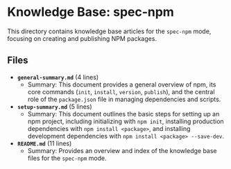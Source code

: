 # Knowledge Base: spec-npm

This directory contains knowledge base articles for the `spec-npm` mode, focusing on creating and publishing NPM packages.

## Files

*   **`general-summary.md`** (4 lines)
    *   Summary: This document provides a general overview of npm, its core commands (`init`, `install`, `version`, `publish`), and the central role of the `package.json` file in managing dependencies and scripts.
*   **`setup-summary.md`** (5 lines)
    *   Summary: This document outlines the basic steps for setting up an npm project, including initializing with `npm init`, installing production dependencies with `npm install <package>`, and installing development dependencies with `npm install <package> --save-dev`.
*   **`README.md`** (11 lines)
    *   Summary: Provides an overview and index of the knowledge base files for the `spec-npm` mode.
